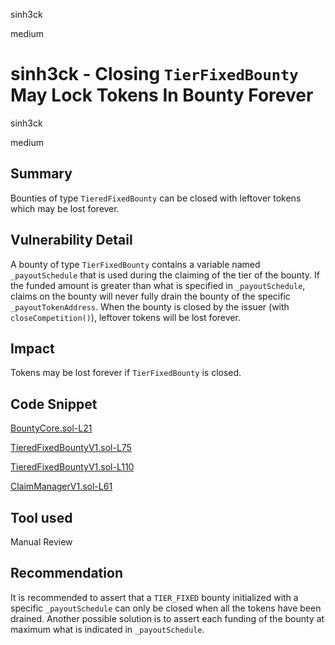 sinh3ck

medium

# sinh3ck - Closing `TierFixedBounty` May Lock Tokens In Bounty Forever

sinh3ck

medium

## Summary

Bounties of type `TieredFixedBounty` can be closed with leftover tokens which may be lost forever.

## Vulnerability Detail

A bounty of type `TierFixedBounty` contains a variable named `_payoutSchedule` that is used during the claiming of the tier of the bounty. If the funded amount is greater than what is specified in `_payoutSchedule`, claims on the bounty will never fully drain the bounty of the specific `_payoutTokenAddress`. When the bounty is closed by the issuer (with `closeCompetition()`), leftover tokens will be lost forever.

## Impact

Tokens may be lost forever if `TierFixedBounty` is closed.

## Code Snippet

[BountyCore.sol-L21](https://github.com/sherlock-audit/2023-02-openq/blob/main/contracts/Bounty/Implementations/BountyCore.sol#L21)

[TieredFixedBountyV1.sol-L75](https://github.com/sherlock-audit/2023-02-openq/blob/main/contracts/Bounty/Implementations/TieredFixedBountyV1.sol#L75)

[TieredFixedBountyV1.sol-L110](https://github.com/sherlock-audit/2023-02-openq/blob/main/contracts/Bounty/Implementations/TieredFixedBountyV1.sol#L110)

[ClaimManagerV1.sol-L61](https://github.com/sherlock-audit/2023-02-openq/blob/main/contracts/ClaimManager/Implementations/ClaimManagerV1.sol#L61)

## Tool used

Manual Review

## Recommendation

It is recommended to assert that a `TIER_FIXED` bounty initialized with a specific `_payoutSchedule` can only be closed when all the tokens have been drained. Another possible solution is to assert each funding of the bounty at maximum what is indicated in `_payoutSchedule`.